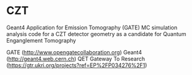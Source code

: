 # CZT
Geant4 Application for Emission Tomography (GATE) MC simulation analysis code 
for a CZT detector geometry as a candidate for Quantum Enganglement Tomography

GATE (http://www.opengatecollaboration.org) 
Geant4 (http://geant4.web.cern.ch)
QET Gateway To Research (https://gtr.ukri.org/projects?ref=EP%2FP034276%2F1)

